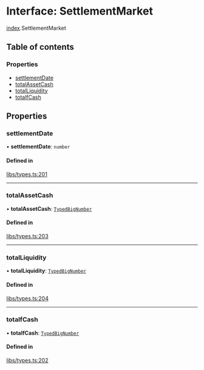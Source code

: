 # Interface: SettlementMarket

[index](../modules/index.md).SettlementMarket

## Table of contents

### Properties

- [settlementDate](index.SettlementMarket.md#settlementdate)
- [totalAssetCash](index.SettlementMarket.md#totalassetcash)
- [totalLiquidity](index.SettlementMarket.md#totalliquidity)
- [totalfCash](index.SettlementMarket.md#totalfcash)

## Properties

### settlementDate

• **settlementDate**: `number`

#### Defined in

[libs/types.ts:201](https://github.com/notional-finance/sdk-v2/blob/fc3a95f/src/libs/types.ts#L201)

___

### totalAssetCash

• **totalAssetCash**: [`TypedBigNumber`](../classes/index.TypedBigNumber.md)

#### Defined in

[libs/types.ts:203](https://github.com/notional-finance/sdk-v2/blob/fc3a95f/src/libs/types.ts#L203)

___

### totalLiquidity

• **totalLiquidity**: [`TypedBigNumber`](../classes/index.TypedBigNumber.md)

#### Defined in

[libs/types.ts:204](https://github.com/notional-finance/sdk-v2/blob/fc3a95f/src/libs/types.ts#L204)

___

### totalfCash

• **totalfCash**: [`TypedBigNumber`](../classes/index.TypedBigNumber.md)

#### Defined in

[libs/types.ts:202](https://github.com/notional-finance/sdk-v2/blob/fc3a95f/src/libs/types.ts#L202)
